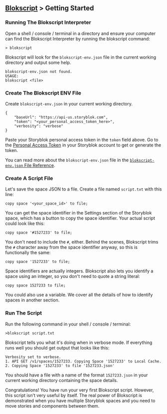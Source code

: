 ## [Blokscript](/) > Getting Started

### Running The Blokscript Interpreter

Open a shell / console / terminal in a directory and ensure your computer can find the Blokscript Interpreter by running the blokscript command:

	> blokscript

Blokscript will look for the `blokscript-env.json` file in the current working directory and output some help.

	blokscript-env.json not found.
	USAGE:
	blokscript <file>


### Create The Blokscript ENV File

Create `blokscript-env.json` in your current working directory.

	{
		"baseUrl": "https://api-us.storyblok.com",
		"token": "<your_personal_access_token_here>",
		"verbosity": "verbose"
	}

Paste your Storyblok personal access token in the `token` field above.  Go to the [Personal Access Token](https://app.storyblok.com/#/me/account?tab=token) in your Storyblok account to get or generate the token.

You can read more about the `blokscript-env.json` file in the [`blokscript-env.json` File Reference](blokscript-env-json-file-reference.html).

### Create A Script File

Let's save the space JSON to a file.  Create a file named `script.txt` with this line:

	copy space '<your_space_id>' to file;

You can get the space identifier in the Settings section of the Storyblok space, which has a button to copy the space identifier.  Your actual script could look like this:

	copy space '#1527233' to file;

You don't need to include the `#`, either.  Behind the scenes, Blokscript trims the `#` character away from the space identifier anyway, so this is functionally the same:

	copy space '1527233' to file;

Space identifiers are actually integers.  Blokscript also lets you identify a space using an integer, so you don't need to quote a string literal:

	copy space 1527233 to file;

You could also use a variable.  We cover all the details of how to identify spaces in another section.

### Run The Script

Run the following command in your shell / console / terminal:

	>blokscript script.txt

Blokscript tells you what it's doing when in verbose mode.  If everything runs well you should get output that looks like this:

	Verbosity set to verbose.
	1. API GET /v1/spaces/1527233. Copying Space '1527233' to Local Cache.
	2. Copying Space '1527233' to file '1527233.json'

You should have a file with a name of the format `1527233.json` in your current working directory containing the space details.

Congratulations!  You have run your very first Blokscript script.  However, this script isn't very useful by itself.  The real power of Blokscript is demonstrated when you have multiple Storyblok spaces and you need to move stories and components between them.
